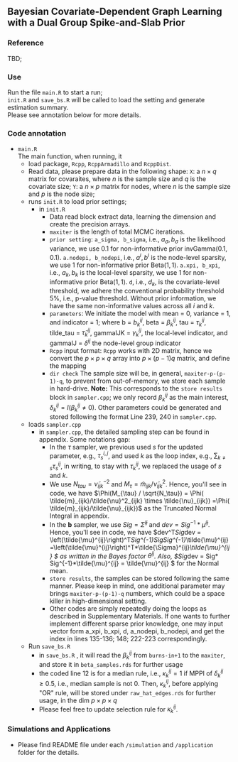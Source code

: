 ## Bayesian Covariate-Dependent Graph Learning with a Dual Group Spike-and-Slab Prior
### Reference  
TBD;

### Use
Run the file `main.R` to start a run;  
`init.R` and `save_bs.R` will be called to load the setting and generate estimation summary.  
Please see annotation below for more details.

### Code annotation 

- `main.R`  
  The main function, when running, it  
  - load package, `Rcpp`, `RcppArmadillo` and `RcppDist`.  
  - Read data, please prepare data in the following shape:
    `X`: a $n\times q$ matrix for covaraites, where $n$ is the sample size and $q$ is the covariate size;
    `Y`: a $n\times p$ matrix for nodes, where $n$ is the sample size and $p$ is the node size; 
  - runs  `init.R` to load prior settings;
    - in `init.R` 
      - Data read block extract data, learning the dimension and create the precision arrays.
      - `maxiter` is the length of total MCMC iterations.
      - `prior setting`:
        `a_sigma, b_sigma`, i.e., $a_\sigma, b_\sigma$ is the likelihood variance, we use $0.1$ for non-informative prior invGamma$(0.1,0.1)$.
        `a.nodepi, b_nodepi`, i.e., $a^i, b^i$ is the node-level sparsity, we use $1$ for non-informative prior Beta$(1,1)$.
        `a.xpi, b_xpi`, i.e., $a_k, b_k$ is the local-level sparsity, we use $1$ for non-informative prior Beta$(1,1)$.
        `d`, i.e., $d_k$, is the covariate-level threshold, we adhere the conventional probability threshold $5\%$, i.e., p-value threshold.
        Without prior information, we have the same non-informative values across all $i$ and $k$.
      -  `parameters`:
        We initiate the model with mean = 0, variance = 1, and indicator = 1;
        where b = $b^{ij}_k$, beta = $\beta^{ij}_k$, tau = $\tau^{ij}_k$, tilde_tau = $\tilde{\tau}^{ij}_k$, gammaIJK = $\gamma^{ij}_k$, the local-level indicator, and gammaIJ = $\delta^{ij}$ the node-level group indicator
      - `Rcpp` input format:
        `Rcpp` works with 2D matrix, hence we convert the $p\times p \times q$ array into $p\times (p-1)q$ matrix, and define the mapping
      - `dir check`
        The sample size will be, in general, `maxiter-p-(p-1)-q`, to prevent from out-of-memory, we store each sample in hard-drive.
        **Note:** This corresponds to the `store results` block in `sampler.cpp`; we only record $\beta^{ij}_k$ as the main interest, $\delta^{ij}_k = I(\beta^{ij}_k \ne 0)$.
        Other parameters could be generated and stored following the format Line 239, 240 in `sampler.cpp`.
  - loads `sampler.cpp`
    - in `sampler.cpp`, the detailed sampling step can be found in appendix. 
      Some notations gap:
      - In the $\tau$ sampler, we previous used $s$ for the updated parameter, e.g., $\tau^{i,j}_s$, and used $k$ as the loop index, e.g., $\sum_{k\ne s} \tau^{ij}_s$, in writing, to stay with $\tau^{ij}_k$, we replaced the usage of $s$ and $k$.
      - We use $N_{tau} = \tilde{\nu}^{-2}_{ijk}$ and $M_\tau = \tilde{m}_{ijk}/\tilde{\nu}^2_{ijk}$. Hence, you'll see in code, we have $\Phi(M_{\tau} / \sqrt{N_\tau}) = \Phi( \tilde{m}_{ijk}/\tilde{\nu}^2_{ijk} \times \tilde{\nu}_{ijk}) =\Phi( \tilde{m}_{ijk}/\tilde{\nu}_{ijk})$  as the Truncated Normal Integral in appendix.
      - In the $\mathbf{b}$ sampler, we use $Sig = \tilde{\Sigma}^{ij}$ and $dev = Sig^{-1}*\tilde{\mu}^{ij}$. Hence, you'll see in code, we have $dev^T*Sig*dev =  \left(\tilde{\mu}^{ij}\right)^T*Sig^{-1}*Sig*Sig^{-1}*\tilde{\mu}^{ij} =\left(\tilde{\mu}^{ij}\right)^T*\tilde{\Sigma}^{ij}*\tilde{\mu}^{ij} $ as written in the Bayes factor $\theta^{ij}$. Also, $Sig*dev = Sig* Sig^{-1}*\tilde{\mu}^{ij} = \tilde{\mu}^{ij} $ for the Normal mean.
      - `store results`, the samples can be stored following the same manner.
        Please keep in mind, one additional parameter may brings `maxiter-p-(p-1)-q` numbers, which could be a space killer in high-dimensional setting.
      - Other codes are simply repeatedly doing the loops as described in Supplementary Materials.
        If one wants to further implement different sparse prior knowledge, one may input vector form 
        a_xpi, b_xpi, d, a_nodepi, b_nodepi,  and get the index in lines 135-136; 148; 222-223 correspondingly. 
  - Run `save_bs.R`
    - in `save_bs.R` , it will read the $\beta^{ij}_k$ from `burns-in+1` to the `maxiter`, and store it in `beta_samples.rds` for further usage
    - the coded line 12 is for a median rule, i.e., $\kappa^{ij}_k =1$ if MPPI of $\delta^{ij}_k \ge 0.5$, i.e., median sample is not 0.
      Then, $\kappa^{ij}_k$, before applying "OR" rule, will be stored under `raw_hat_edges.rds` for further usage, in the dim $p\times p \times q$
    - Please feel free to update selection rule for $\kappa^{ij}_k$. 
      

### Simulations and Applications

- Please find README file under each `/simulation` and `/application` folder for the details.